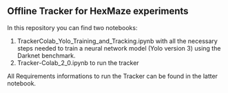 ## Offline Tracker for HexMaze experiments
In this repository you can find two notebooks: 
1. TrackerColab_Yolo_Training_and_Tracking.ipynb with all the necessary steps needed to train a neural network model (Yolo version 3) using the Darknet benchmark.  
2. Tracker-Colab_2_0.ipynb to run the tracker

All Requirements informations to run the Tracker can be found in the latter notebook.
